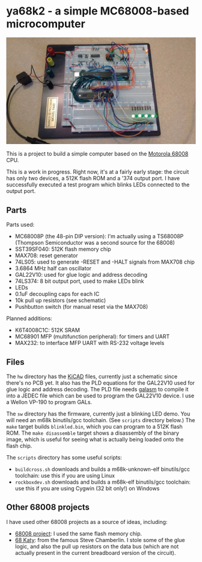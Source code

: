 # ya68k2 - a simple MC68008-based microcomputer

<a href="img/blinkenlights.jpg"><img alt="blinkenlights" style="width: 600px;" src="img/blinkenlights.jpg"></a>

This is a project to build a simple computer based on the [Motorola 68008](https://en.wikipedia.org/wiki/Motorola_68008) CPU.

This is a work in progress.  Right now, it's at a fairly early stage: the circuit has only two devices, a 512K flash ROM and a '374 output port.  I have successfully executed a test program which blinks LEDs connected to the output port.

## Parts

Parts used:

* MC68008P (the 48-pin DIP version): I'm actually using a TS68008P (Thompson Semiconductor was a second source for the 68008)
* SST39SF040: 512K flash memory chip
* MAX708: reset generator
* 74LS05: used to generate -RESET and -HALT signals from MAX708 chip
* 3.6864 MHz half can oscillator
* GAL22V10: used for glue logic and address decoding
* 74LS374: 8 bit output port, used to make LEDs blink
* LEDs
* 0.1uF decoupling caps for each IC
* 10k pull up resistors (see schematic)
* Pushbutton switch (for manual reset via the MAX708)

Planned additions:

* K6T4008C1C: 512K SRAM
* MC68901 MFP (multifunction peripheral): for timers and UART
* MAX232: to interface MFP UART with RS-232 voltage levels

## Files

The `hw` directory has the [KiCAD](http://kicad-pcb.org/) files, currently just a schematic since there's no PCB yet.  It also has the PLD equations for the GAL22V10 used for glue logic and address decoding.  The PLD file needs [galasm](https://github.com/daveho/galasm) to compile it into a JEDEC file which can be used to program the GAL22V10 device.  I use a Wellon VP-190 to program GALs.

The `sw` directory has the firmware, currently just a blinking LED demo.  You will need an m68k binutils/gcc toolchain.  (See `scripts` directory below.)  The `make` target builds `blinkled.bin`, which you can program to a 512K flash ROM.  The `make disassemble` target shows a disassembly of the binary image, which is useful for seeing what is actually being loaded onto the flash chip.

The `scripts` directory has some useful scripts:

* `buildcross.sh` downloads and builds a m68k-unknown-elf binutils/gcc toolchain: use this if you are using Linux
* `rockboxdev.sh` downloads and builds a m68k-elf binutils/gcc toolchain: use this if you are using Cygwin (32 bit only!) on Windows

## Other 68008 projects

I have used other 68008 projects as a source of ideas, including:

* [68008 project](https://docs.google.com/document/d/1ejW_Ist19tIXeA5HtEWixaLoc0-sR_q8bySJj5Sa7iY/edit): I used the same flash memory chip.
* [68 Katy](http://www.bigmessowires.com/68-katy/): from the famous Steve Chamberlin.  I stole some of the glue logic, and also the pull up resistors on the data bus (which are not actually present in the current breadboard version of the circuit).
